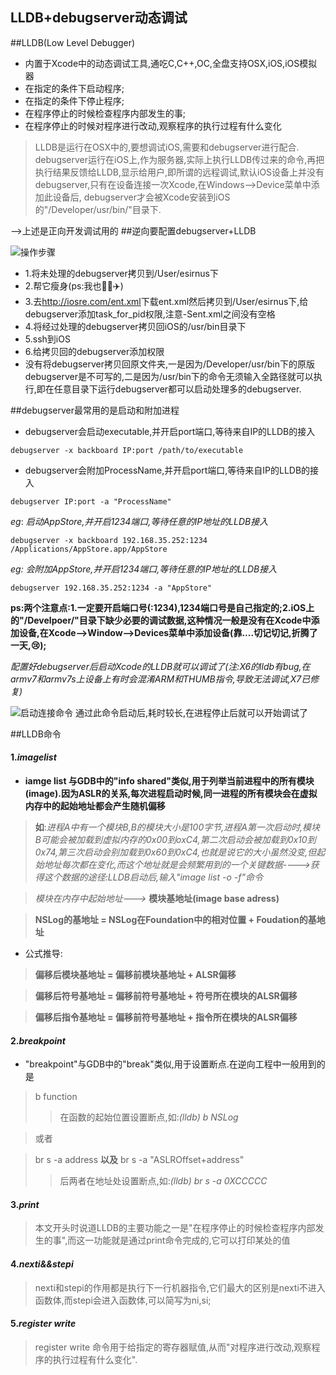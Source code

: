 ## LLDB+debugserver动态调试

##LLDB(Low Level Debugger)
* 内置于Xcode中的动态调试工具,通吃C,C++,OC,全盘支持OSX,iOS,iOS模拟器
* 在指定的条件下启动程序;
* 在指定的条件下停止程序;
* 在程序停止的时候检查程序内部发生的事;
* 在程序停止的时候对程序进行改动,观察程序的执行过程有什么变化

>LLDB是运行在OSX中的,要想调试iOS,需要和debugserver进行配合.
debugserver运行在iOS上,作为服务器,实际上执行LLDB传过来的命令,再把执行结果反馈给LLDB,显示给用户,即所谓的远程调试,默认iOS设备上并没有debugserver,只有在设备连接一次Xcode,在Windows-->Device菜单中添加此设备后, debugserver才会被Xcode安装到iOS的"/Developer/usr/bin/"目录下.


-->上述是正向开发调试用的
##逆向要配置debugserver+LLDB

 ![操作步骤](http://o7pqb42yk.bkt.clouddn.com/%E6%AD%A5%E9%AA%A4.jpg)

* 1.将未处理的debugserver拷贝到/User/esirnus下
* 2.帮它瘦身(ps:我也🐘➖✈️)
* 3.去<http://iosre.com/ent.xml>下载ent.xml然后拷贝到/User/esirnus下,给debugserver添加task_for_pid权限,注意-Sent.xml之间没有空格
* 4.将经过处理的debugserver拷贝回iOS的/usr/bin目录下
* 5.ssh到iOS
* 6.给拷贝回的debugserver添加权限
* 没有将debugserver拷贝回原文件夹,一是因为/Developer/usr/bin下的原版debugserver是不可写的,二是因为/usr/bin下的命令无须输入全路径就可以执行,即在任意目录下运行debugserver都可以启动处理多的debugserver.


##debugserver最常用的是启动和附加进程

* debugserver会启动executable,并开启port端口,等待来自IP的LLDB的接入

~~~
debugserver -x backboard IP:port /path/to/executable
~~~

* debugserver会附加ProcessName,并开启port端口,等待来自IP的LLDB的接入

~~~
debugserver IP:port -a "ProcessName"
~~~

*eg*:
*启动AppStore,并开启1234端口,等待任意的IP地址的LLDB接入*

~~~
debugserver -x backboard 192.168.35.252:1234 /Applications/AppStore.app/AppStore
~~~

*eg:*
*会附加AppStore,并开启1234端口,等待任意的IP地址的LLDB接入*

~~~
debugserver 192.168.35.252:1234 -a "AppStore"
~~~

**ps:两个注意点:1.一定要开启端口号(:1234),1234端口号是自己指定的;2.iOS上的"/Develpoer/"目录下缺少必要的调试数据,这种情况一般是没有在Xcode中添加设备,在Xcode-->Window-->Devices菜单中添加设备(靠....切记切记,折腾了一天,😢);**

*配置好debugserver后启动Xcode的LLDB就可以调试了(注:X6的lldb有bug,在armv7和armv7s上设备上有时会混淆ARM和THUMB指令,导致无法调试,X7已修复)*

![启动连接命令](http://o7pqb42yk.bkt.clouddn.com/1DBBE39E-D211-4B7F-86FD-5E246E6CBFB2.png)
通过此命令启动后,耗时较长,在进程停止后就可以开始调试了

##LLDB命令
#### 1.*imagelist*
* **iamge list 与GDB中的"info shared"类似,用于列举当前进程中的所有模块(image).因为ASLR的关系,每次进程启动时候,同一进程的所有模块会在虚拟内存中的起始地址都会产生随机偏移**

>**如**:*进程A中有一个模块B,B的模块大小是100字节,进程A第一次启动时,模块B可能会被加载到虚拟内存的0x00到oxC4,第二次启动会被加载到0x10到0x74,第三次启动会别加载到0x60到0xC4,也就是说它的大小虽然没变,但起始地址每次都在变化,而这个地址就是会频繁用到的一个关键数据---->获得这个数据的途径:LLDB启动后,输入"image list -o -f"命令*

>*模块在内存中起始地址--->* **模块基地址(image base adress)** 



>**NSLog的基地址 = NSLog在Foundation中的相对位置 + Foudation的基地址**

* 公式推导:

>**偏移后模块基地址 = 偏移前模块基地址 + ALSR偏移**

>**偏移后符号基地址 = 偏移前符号基地址 + 符号所在模块的ALSR偏移**

>**偏移后指令基地址 = 偏移前符号基地址 + 指令所在模块的ALSR偏移**

#### 2.*breakpoint*
* "breakpoint"与GDB中的"break"类似,用于设置断点.在逆向工程中一般用到的是

>b function
>>在函数的起始位置设置断点,如:*(lldb) b NSLog*

>或者

>br s -a address  **以及**  br s -a "ASLROffset+address"
>>后两者在地址处设置断点,如:*(lldb) br s -a 0XCCCCC*

#### 3.*print*
> 本文开头时说道LLDB的主要功能之一是"在程序停止的时候检查程序内部发生的事",而这一功能就是通过print命令完成的,它可以打印某处的值

#### 4.*nexti&&stepi*
>nexti和stepi的作用都是执行下一行机器指令,它们最大的区别是nexti不进入函数体,而stepi会进入函数体,可以简写为ni,si;

#### 5.*register write*
>register write 命令用于给指定的寄存器赋值,从而"对程序进行改动,观察程序的执行过程有什么变化".























